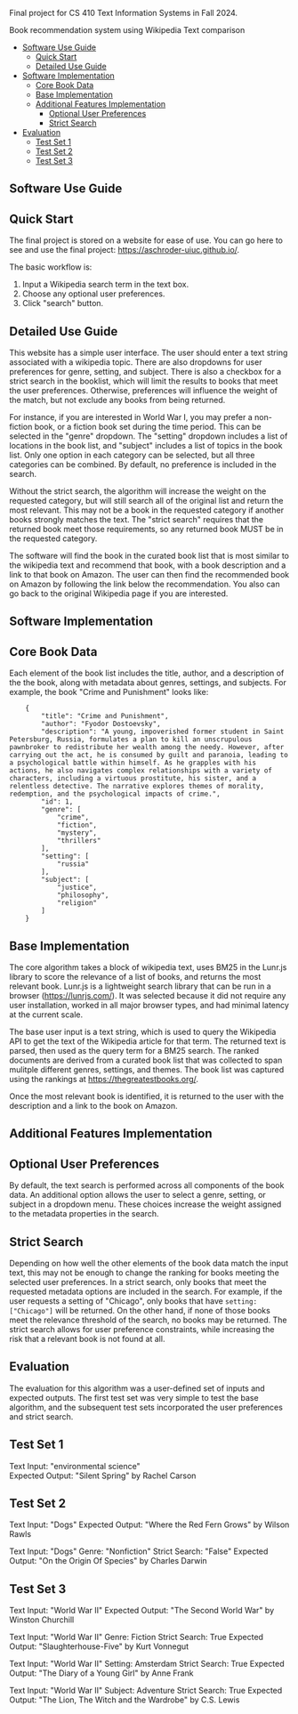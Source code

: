 Final project for CS 410 Text Information Systems in Fall 2024.

Book recommendation system using Wikipedia Text comparison

- [Software Use Guide](#software-use-guide)
  - [Quick Start](#quick-start)
  - [Detailed Use Guide](#detailed-use-guide)
- [Software Implementation](#software-implementation)
  - [Core Book Data](#core-book-data)
  - [Base Implementation](#base-implementation)
  - [Additional Features Implementation](#additional-features-implementation)
    - [Optional User Preferences](#optional-user-preferences)
    - [Strict Search](#strict-search)
- [Evaluation](#evaluation)
  - [Test Set 1](#test-set-1)
  - [Test Set 2](#test-set-2)
  - [Test Set 3](#test-set-3)

## Software Use Guide

## Quick Start

The final project is stored on a website for ease of use. You can go here to see and use the final project: https://aschroder-uiuc.github.io/.

The basic workflow is:

1. Input a Wikipedia search term in the text box.
2. Choose any optional user preferences.
3. Click "search" button.

## Detailed Use Guide

This website has a simple user interface. The user should enter a text string associated with a wikipedia topic. There are also dropdowns for user preferences for genre, setting, and subject. There is also a checkbox for a strict search in the booklist, which will limit the results to books that meet the user preferences. Otherwise, preferences will influence the weight of the match, but not exclude any books from being returned.

For instance, if you are interested in World War I, you may prefer a non-fiction book, or a fiction book set during the time period. This can be selected in the "genre" dropdown. The "setting" dropdown includes a list of locations in the book list, and "subject" includes a list of topics in the book list. Only one option in each category can be selected, but all three categories can be combined. By default, no preference is included in the search.

Without the strict search, the algorithm will increase the weight on the requested category, but will still search all of the original list and return the most relevant. This may not be a book in the requested category if another books strongly matches the text. The "strict search" requires that the returned book meet those requirements, so any returned book MUST be in the requested category.

The software will find the book in the curated book list that is most similar to the wikipedia text and recommend that book, with a book description and a link to that book on Amazon. The user can then find the recommended book on Amazon by following the link below the recommendation. You also can go back to the original Wikipedia page if you are interested.

## Software Implementation

## Core Book Data

Each element of the book list includes the title, author, and a description of the the book, along with metadata about genres, settings, and subjects. For example, the book "Crime and Punishment" looks like:

```
    {
        "title": "Crime and Punishment",
        "author": "Fyodor Dostoevsky",
        "description": "A young, impoverished former student in Saint Petersburg, Russia, formulates a plan to kill an unscrupulous pawnbroker to redistribute her wealth among the needy. However, after carrying out the act, he is consumed by guilt and paranoia, leading to a psychological battle within himself. As he grapples with his actions, he also navigates complex relationships with a variety of characters, including a virtuous prostitute, his sister, and a relentless detective. The narrative explores themes of morality, redemption, and the psychological impacts of crime.",
        "id": 1,
        "genre": [
            "crime",
            "fiction",
            "mystery",
            "thrillers"
        ],
        "setting": [
            "russia"
        ],
        "subject": [
            "justice",
            "philosophy",
            "religion"
        ]
    }
```

## Base Implementation

The core algorithm takes a block of wikipedia text, uses BM25 in the Lunr.js library to score the relevance of a list of books, and returns the most relevant book. Lunr.js is a lightweight search library that can be run in a browser (https://lunrjs.com/). It was selected because it did not require any user installation, worked in all major browser types, and had minimal latency at the current scale.

The base user input is a text string, which is used to query the Wikipedia API to get the text of the Wikipedia article for that term. The returned text is parsed, then used as the query term for a BM25 search. The ranked documents are derived from a curated book list that was collected to span mulitple different genres, settings, and themes. The book list was captured using the rankings at https://thegreatestbooks.org/.

Once the most relevant book is identified, it is returned to the user with the description and a link to the book on Amazon.

## Additional Features Implementation

## Optional User Preferences

By default, the text search is performed across all components of the book data. An additional option allows the user to select a genre, setting, or subject in a dropdown menu. These choices increase the weight assigned to the metadata properties in the search.

## Strict Search

Depending on how well the other elements of the book data match the input text, this may not be enough to change the ranking for books meeting the selected user preferences. In a strict search, only books that meet the requested metadata options are included in the search. For example, if the user requests a setting of "Chicago", only books that have `setting: ["Chicago"]` will be returned. On the other hand, if none of those books meet the relevance threshold of the search, no books may be returned. The strict search allows for user preference constraints, while increasing the risk that a relevant book is not found at all.

## Evaluation

The evaluation for this algorithm was a user-defined set of inputs and expected outputs. The first test set was very simple to test the base algorithm, and the subsequent test sets incorporated the user preferences and strict search.

## Test Set 1

Text Input: "environmental science"  
Expected Output: "Silent Spring" by Rachel Carson

## Test Set 2

Text Input: "Dogs"
Expected Output: "Where the Red Fern Grows" by Wilson Rawls

Text Input: "Dogs"
Genre: "Nonfiction"
Strict Search: "False"
Expected Output: "On the Origin Of Species" by Charles Darwin

## Test Set 3

Text Input: "World War II"
Expected Output: "The Second World War" by Winston Churchill

Text Input: "World War II"
Genre: Fiction
Strict Search: True
Expected Output: "Slaughterhouse-Five" by Kurt Vonnegut

Text Input: "World War II"
Setting: Amsterdam
Strict Search: True
Expected Output: "The Diary of a Young Girl" by Anne Frank

Text Input: "World War II"
Subject: Adventure
Strict Search: True
Expected Output: "The Lion, The Witch and the Wardrobe" by C.S. Lewis
